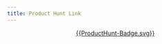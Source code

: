 ```yaml
---
title: Product Hunt Link
---
```


<center>
<a href="https://www.producthunt.com/posts/tiddlywiki-2?utm_source=badge-top-post-badge&utm_medium=badge&utm_souce=badge-tiddlywiki-2" alt="Product Hunt: Product of the Day" target="_blank" rel="noopener noreferrer">{{ProductHunt-Badge.svg}}</a>
</center>